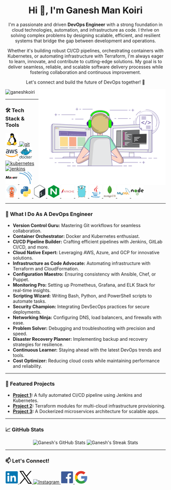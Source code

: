 <h1 align="center">Hi 👋, I'm Ganesh Man Koiri</h1>
<p align="center">
  I'm a passionate and driven <strong>DevOps Engineer</strong> with a strong foundation in cloud technologies, automation, and infrastructure as code. I thrive on solving complex problems by designing scalable, efficient, and resilient systems that bridge the gap between development and operations.
</p>

<p align="center">
  Whether it's building robust CI/CD pipelines, orchestrating containers with Kubernetes, or automating infrastructure with Terraform, I'm always eager to learn, innovate, and contribute to cutting-edge solutions. My goal is to deliver seamless, reliable, and scalable software delivery processes while fostering collaboration and continuous improvement.
</p>

<p align="center">
  Let's connect and build the future of DevOps together! 🚀
</p>

<img align="right" alt="Coding" width="400" src="https://raw.githubusercontent.com/devSouvik/devSouvik/master/gif3.gif">

<p align="left"> 
  <img src="https://komarev.com/ghpvc/?username=ganeshkoiri&label=Profile%20views&color=0e75b6&style=flat" alt="ganeshkoiri" /> 
</p>

---

### 🛠️ **Tech Stack & Tools**
<p align="left"> 
<!-- Linux -->  
<a href="https://www.linux.org/" target="_blank" rel="noreferrer">
  <img src="https://raw.githubusercontent.com/devicons/devicon/master/icons/linux/linux-original.svg" alt="linux" width="40" height="40"/> </a>

<!-- Git -->
<a href="https://git-scm.com/" target="_blank" rel="noreferrer"> 
  <img src="https://www.vectorlogo.zone/logos/git-scm/git-scm-icon.svg" alt="git" width="40" height="40"/> </a>
  
<!-- AWS -->
<a href="https://aws.amazon.com" target="_blank" rel="noreferrer">
    <img src="https://raw.githubusercontent.com/devicons/devicon/master/icons/amazonwebservices/amazonwebservices-original-wordmark.svg" alt="aws" width="40" height="40"/> </a>
  
<!-- Docker -->
<a href="https://www.docker.com/" target="_blank" rel="noreferrer"> 
  <img src="https://raw.githubusercontent.com/devicons/devicon/master/icons/docker/docker-original-wordmark.svg" alt="docker" width="40" height="40"/> </a>
  
<!-- Kubernetes -->  
<a href="https://kubernetes.io" target="_blank" rel="noreferrer"> 
  <img src="https://www.vectorlogo.zone/logos/kubernetes/kubernetes-icon.svg" alt="kubernetes" width="40" height="40"/> </a>

<!-- Jenkins -->
<a href="https://www.jenkins.io" target="_blank" rel="noreferrer">
  <img src="https://www.vectorlogo.zone/logos/jenkins/jenkins-icon.svg" alt="jenkins" width="40" height="40"/> </a>

<!-- Maven -->
<a href="https://maven.apache.org/" target="_blank" rel="noreferrer"> 
  <img src="https://raw.githubusercontent.com/devicons/devicon/master/icons/maven/maven-original-wordmark.svg" alt="maven" width="40" height="40"/> 
</a>

<!-- SonarQube -->
<a href="https://www.sonarqube.org/" target="_blank" rel="noreferrer">
  <img src="https://raw.githubusercontent.com/devicons/devicon/master/icons/sonarqube/sonarqube-original.svg" alt="sonarqube" width="40" height="40"/>
</a>

<!-- ArgoCD -->
<a href="https://argoproj.github.io/cd/" target="_blank" rel="noreferrer">
  <img src="https://raw.githubusercontent.com/devicons/devicon/master/icons/argocd/argocd-original.svg" alt="argocd" width="40" height="40"/>
</a>

<!-- Python --> 
<a href="https://www.python.org" target="_blank" rel="noreferrer"> 
  <img src="https://raw.githubusercontent.com/devicons/devicon/master/icons/python/python-original.svg" alt="python" width="40" height="40"/> </a>

<!-- Bash -->
<a href="https://www.gnu.org/software/bash/" target="_blank" rel="noreferrer"> 
  <img src="https://raw.githubusercontent.com/devicons/devicon/master/icons/bash/bash-original.svg" alt="bash" width="40" height="40"/> </a> 

<!-- Nginx -->
<a href="https://www.nginx.com" target="_blank" rel="noreferrer"> 
  <img src="https://raw.githubusercontent.com/devicons/devicon/master/icons/nginx/nginx-original.svg" alt="nginx" width="40" height="40"/> </a> 
  
<!-- Apache -->
<a href="https://httpd.apache.org/" target="_blank" rel="noreferrer"> 
  <img src="https://raw.githubusercontent.com/devicons/devicon/master/icons/apache/apache-original-wordmark.svg" alt="apache" width="40" height="40"/> 
</a>
  
<!-- Golang(Go) -->
<a href="https://golang.org" target="_blank" rel="noreferrer"> 
  <img src="https://raw.githubusercontent.com/devicons/devicon/master/icons/go/go-original.svg" alt="go" width="40" height="40"/> </a> 
  
<!-- Java -->
<a href="https://www.java.com" target="_blank" rel="noreferrer">
  <img src="https://raw.githubusercontent.com/devicons/devicon/master/icons/java/java-original.svg" alt="java" width="40" height="40"/> </a>
  
 <!-- MongoDB --> 
<a href="https://www.mongodb.com/" target="_blank" rel="noreferrer"> 
  <img src="https://raw.githubusercontent.com/devicons/devicon/master/icons/mongodb/mongodb-original-wordmark.svg" alt="mongodb" width="40" height="40"/> </a
                                                                                                                            <!-- MySQL -->
<a href="https://www.mysql.com/" target="_blank" rel="noreferrer"> 
  <img src="https://raw.githubusercontent.com/devicons/devicon/master/icons/mysql/mysql-original-wordmark.svg" alt="mysql" width="40" height="40"/> </a>
    
<!-- NodeJs -->
<a href="https://nodejs.org" target="_blank" rel="noreferrer"> 
  <img src="https://raw.githubusercontent.com/devicons/devicon/master/icons/nodejs/nodejs-original-wordmark.svg" alt="nodejs" width="40" height="40"/> </a>
</p>



---

### 🚀 **What I Do As A DevOps Engineer**
- **Version Control Guru:** Mastering Git workflows for seamless collaboration.
- **Container Orchestrator:** Docker and Kubernetes enthusiast.
- **CI/CD Pipeline Builder:** Crafting efficient pipelines with Jenkins, GitLab CI/CD, and more.
- **Cloud Native Expert:** Leveraging AWS, Azure, and GCP for innovative solutions.
- **Infrastructure as Code Advocate:** Automating infrastructure with Terraform and CloudFormation.
- **Configuration Maestro:** Ensuring consistency with Ansible, Chef, or Puppet.
- **Monitoring Pro:** Setting up Prometheus, Grafana, and ELK Stack for real-time insights.
- **Scripting Wizard:** Writing Bash, Python, and PowerShell scripts to automate tasks.
- **Security Champion:** Integrating DevSecOps practices for secure deployments.
- **Networking Ninja:** Configuring DNS, load balancers, and firewalls with ease.
- **Problem Solver:** Debugging and troubleshooting with precision and speed.
- **Disaster Recovery Planner:** Implementing backup and recovery strategies for resilience.
- **Continuous Learner:** Staying ahead with the latest DevOps trends and tools.
- **Cost Optimizer:** Reducing cloud costs while maintaining performance and reliability.

---

### 🌟 **Featured Projects**
- **[Project 1](#):** A fully automated CI/CD pipeline using Jenkins and Kubernetes.
- **[Project 2](#):** Terraform modules for multi-cloud infrastructure provisioning.
- **[Project 3](#):** A Dockerized microservices architecture for scalable apps.

---

### 📈 **GitHub Stats**
<p align="center">
  <img src="https://github-readme-stats.vercel.app/api?username=ganeshmankoiri&show_icons=true&theme=radical" alt="Ganesh's GitHub Stats">
  <img src="https://github-readme-streak-stats.herokuapp.com/?user=ganeshmankoiri&theme=radical" alt="Ganesh's Streak Stats">
</p>

---

### 📫 **Let's Connect!**
<p align="left">
  <a href="https://linkedin.com/in/ganeshmankoiri" target="_blank">
    <img src="https://raw.githubusercontent.com/devicons/devicon/master/icons/linkedin/linkedin-original.svg" alt="LinkedIn" width="40" height="40"/>
  </a>
  <a href="https://twitter.com/ganeshkoiri" target="_blank">
    <img src="https://raw.githubusercontent.com/devicons/devicon/master/icons/twitter/twitter-original.svg" alt="Twitter" width="40" height="40"/>
  </a>
  <a href="https://instagram.com/ganeshkoiri" target="_blank">
    <img src="https://upload.wikimedia.org/wikipedia/commons/a/a5/Instagram_icon.png" alt="Instagram" width="40" height="40"/>
  </a>
  <a href="https://facebook.com/ganeshkoiri" target="_blank">
    <img src="https://raw.githubusercontent.com/devicons/devicon/master/icons/facebook/facebook-original.svg" alt="Facebook" width="40" height="40"/>
  </a>
  <a href="mailto:ganeshkoiri@example.com" target="_blank">
    <img src="https://raw.githubusercontent.com/devicons/devicon/master/icons/google/google-original.svg" alt="Email" width="40" height="40"/>
  </a>
</p>

